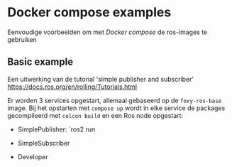 # Docker compose examples

Eenvoudige voorbeelden om met *Docker compose* de ros-images te gebruiken

## Basic example

Een uitwerking van de tutorial 'simple publisher and subscriber' <https://docs.ros.org/en/rolling/Tutorials.html>

Er worden 3 services opgestart, allemaal gebaseerd op de `foxy-ros-base` image. Bij het opstarten met `compose up` wordt in elke service
de packages gecompileerd met `colcon build` en een Ros node opgestart:

-   SimplePublisher: `ros2 run 

- SimpleSubscriber
- Developer